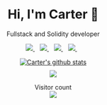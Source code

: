 
<h1 align='center'>
  Hi, I'm Carter 👋
</h1>

<p align='center'>
  Fullstack and Solidity developer
</p>

<p align='center'>
  <a href="https://twitter.com/CarterMcAIister">
    <img src="https://img.shields.io/badge/twitter-%2300ACEE.svg?&style=for-the-badge&logo=twitter&logoColor=white" />        
  </a>&nbsp;&nbsp;
  <a href="https://gitcoin.co/cartermcalister/">
    <img src="https://img.shields.io/badge/gitcoin-%2314ab6f.svg?&style=for-the-badge&logo=gitcoin&logoColor=white" />
  </a>&nbsp;&nbsp;
  <a href="https://www.linkedin.com/in/carter-mcalister/">
    <img src="https://img.shields.io/badge/linkedin-%230077B5.svg?&style=for-the-badge&logo=linkedin&logoColor=white" />
  </a>&nbsp;&nbsp;
  <a href="https://github.com/CarterMcAlister">
    <img src="https://img.shields.io/badge/github-%23222222.svg?&style=for-the-badge&logo=github&logoColor=white" />        
  </a>&nbsp;&nbsp;

</p>

<div align='center'>
  <a href="https://github.com/anuraghazra/github-readme-stats">
    <img align="center" src="https://github-readme-stats.vercel.app/api?username=CarterMcAlister&show_icons=true&include_all_commits=true&theme=radical" alt="Carter's github stats" />
  </a>
</div>
<div align='center' style="padding-top:10px;">
  <a href="https://github.com/CarterMcAlister/github-readme-stats">
    <!-- Change the `github-readme-stats.anuraghazra1.vercel.app` to `github-readme-stats.vercel.app`  -->
    <img align="center" src="https://github-readme-stats.vercel.app/api/top-langs/?username=CarterMcAlister&layout=compact&theme=radical" />
  </a>
</div>

<p align="center"> 
  Visitor count<br>
  <img src="https://profile-counter.glitch.me/CarterMcAlister/count.svg" />
</p>
